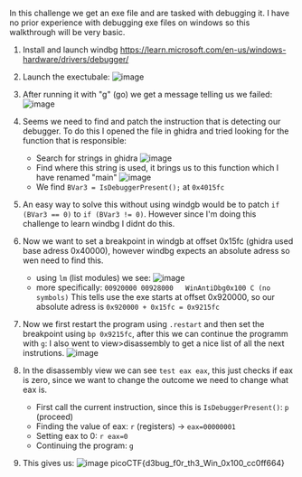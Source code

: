 In this challenge we get an exe file and are tasked with debugging it. I have no prior experience with debugging exe files on windows so this walkthrough will be very basic.

1) Install and launch windbg https://learn.microsoft.com/en-us/windows-hardware/drivers/debugger/

2) Launch the exectubale:
   ![image](https://github.com/user-attachments/assets/7b3ee390-fdb9-471c-8d53-8676fb28c4bc)

3) After running it with "g" (go) we get a message telling us we failed:
   ![image](https://github.com/user-attachments/assets/ca51deb7-b615-4fa9-b49a-568873efbf5a)

4) Seems we need to find and patch the instruction that is detecting our debugger. To do this I opened the file in ghidra and tried looking for the function that is responsible:
   - Search for strings in ghidra
     ![image](https://github.com/user-attachments/assets/837861dc-6e27-4e0b-94c2-d0ac9af1b633)
   - Find where this string is used, it brings us to this function which I have renamed "main"
     ![image](https://github.com/user-attachments/assets/9a511bf0-97fc-4072-afb3-9d4bebd67ce8)
   - We find `BVar3 = IsDebuggerPresent();` at `0x4015fc`

  5) An easy way to solve this without using windgb would be to patch `if (BVar3 == 0)` to `if (BVar3 != 0)`. However since I'm doing this challenge to learn windbg I didnt do this.
  6) Now we want to set a breakpoint in windgb at offset 0x15fc (ghidra used base adress 0x40000), however windbg expects an absolute adress so wen need to find this.
     - using `lm` (list modules) we see:
       ![image](https://github.com/user-attachments/assets/8f58062d-f89c-4645-8bde-b047db0a50eb)
     - more specifically: `00920000 00928000   WinAntiDbg0x100 C (no symbols)`
     This tells use the exe starts at offset 0x920000, so our absolute adress is `0x920000 + 0x15fc = 0x9215fc`
  7) Now we first restart the program using `.restart` and then set the breakpoint using `bp 0x9215fc`, after this we can continue the programm with `g`:
     I also went to view>disassembly to get a nice list of all the next instrutions.
     ![image](https://github.com/user-attachments/assets/c798407f-cae8-4bd3-91c3-7bc3a1867617)
  8) In the disassembly view we can see `test eax eax`, this just checks if eax is zero, since we want to change the outcome we need to change what eax is.
     - First call the current instruction, since this is `IsDebuggerPresent()`: `p` (proceed)
     - Finding the value of eax: `r` (registers) -> `eax=00000001`
     - Setting eax to 0: `r eax=0`
     - Continuing the program: `g`
  9) This gives us:
      ![image](https://github.com/user-attachments/assets/98b8917e-9e6c-4311-a170-f51b4bb7006b)
     picoCTF{d3bug_f0r_th3_Win_0x100_cc0ff664}

     
  
    

     
       


   

